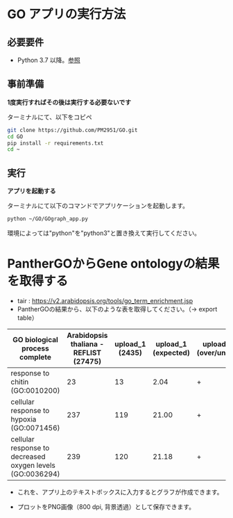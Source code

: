 # GO アプリの実行方法

## 必要要件

- Python 3.7 以降。[参照](https://github.com/PM2951/Python-forMAC/blob/main)

## 事前準備

**1度実行すればその後は実行する必要ないです**

   ターミナルにて、以下をコピペ

   ```bash
   git clone https://github.com/PM2951/GO.git
   cd GO
   pip install -r requirements.txt
   cd ~
   ```

## 実行

**アプリを起動する**

   ターミナルにて以下のコマンドでアプリケーションを起動します。
   
   ```bash
   python ~/GO/GOgraph_app.py
   ```

   環境によっては"python"を"python3"と置き換えて実行してください。
   
# PantherGOからGene ontologyの結果を取得する

   - tair : https://v2.arabidopsis.org/tools/go_term_enrichment.jsp
   - PantherGOの結果から、以下のような表を取得してください。（→ export table）

| GO biological process complete                      | Arabidopsis thaliana - REFLIST (27475) | upload_1 (2435) | upload_1 (expected)| upload_1 (over/under) | upload_1 (fold Enrichment) | upload_1 (P-value) |
|-----------------------------------------------------|-----------------------------------------|------------------|----------------------|------------------------|----------------------------|---------------------|
| response to chitin (GO:0010200)                    | 23                                      | 13               | 2.04              | +                      | 6.38                       | 2.73E-05           |
| cellular response to hypoxia (GO:0071456)          | 237                                     | 119              | 21.00              | +                      | 5.67                       | 3.95E-58           |
| cellular response to decreased oxygen levels (GO:0036294) | 239                                     | 120              | 21.18              | +                      | 5.67                       | 1.22E-58           |


   - これを、アプリ上のテキストボックスに入力するとグラフが作成できます。

   - プロットをPNG画像（800 dpi, 背景透過）として保存できます。

